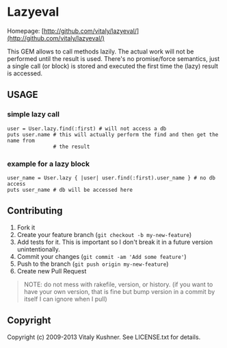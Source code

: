 # Lazyeval

Homepage: [http://github.com/vitaly/lazyeval/](http://github.com/vitaly/lazyeval/)

This GEM allows to call methods lazily. The actual work will not be performed
until the result is used. There's no promise/force semantics, just a single
call (or block) is stored and executed the first time the (lazy) result is
accessed.

## USAGE

### simple lazy call

	user = User.lazy.find(:first) # will not access a db
	puts user.name # this will actually perform the find and then get the name from
				   # the result

### example for a lazy block

	user_name = User.lazy { |user| user.find(:first).user_name } # no db access
	puts user_name # db will be accessed here

## Contributing
 
1. Fork it
2. Create your feature branch (`git checkout -b my-new-feature`)
3. Add tests for it. This is important so I don't break it in a future version
   unintentionally.
4. Commit your changes (`git commit -am 'Add some feature'`)
5. Push to the branch (`git push origin my-new-feature`)
6. Create new Pull Request

> NOTE:  do not mess with rakefile, version, or history.  (if you want to have
> your own version, that is fine but bump version in a commit by itself I can
> ignore when I pull)

## Copyright

Copyright (c) 2009-2013 Vitaly Kushner. See LICENSE.txt for details.
